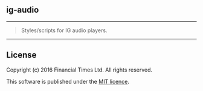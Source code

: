 ## ig-audio
---

> Styles/scripts for IG audio players.

----

## License

Copyright (c) 2016 Financial Times Ltd. All rights reserved.

This software is published under the [MIT licence](http://opensource.org/licenses/MIT).
